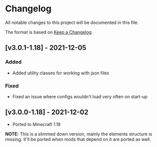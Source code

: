 # Changelog
All notable changes to this project will be documented in this file.

The format is based on [Keep a Changelog].

## [v3.0.1-1.18] - 2021-12-05
### Added
- Added utility classes for working with json files
### Fixed
- Fixed an issue where configs wouldn't load very often on start-up

## [v3.0.0-1.18] - 2021-12-02
- Ported to Minecraft 1.18

**NOTE:** This is a slimmed down version, mainly the elements structure is missing. It'll be ported when mods that depend on it are ported as well.

[Keep a Changelog]: https://keepachangelog.com/en/1.0.0/